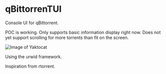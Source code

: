 qBittorrenTUI
===============
Console UI for qBittorrent.

POC is working. Only supports basic information display right now. Does not yet support scrolling for more torrents than fit on the screen.

![Image of Yaktocat](https://i.imgur.com/QbRAKkE.png)

Using the urwid framework.

Inspiration from rtorrent.

